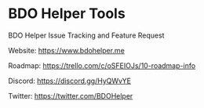 # BDO Helper Tools
BDO Helper Issue Tracking and Feature Request

Website: https://www.bdohelper.me

Roadmap: https://trello.com/c/oSFEIOJs/10-roadmap-info

Discord: https://discord.gg/HyQWvYE

Twitter: https://twitter.com/BDOHelper
